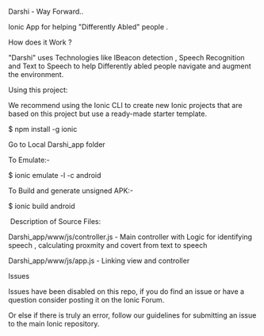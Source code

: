 

Darshi - Way Forward..

Ionic App for helping "Differently Abled" people . 

How does it Work ? 

"Darshi"   uses Technologies like IBeacon detection , Speech
Recognition and Text to Speech to help Differently abled people navigate
and augment the environment.
 

Using this project: 

We recommend using the Ionic CLI to create new Ionic
projects that are based on this project but use a ready-made starter template. 
 

$ npm install -g ionic

Go to Local Darshi_app folder 

To Emulate:- 

$ ionic emulate -l -c android 

To Build and generate unsigned APK:-  

$ ionic build android

 Description of Source Files:
 
 Darshi_app/www/js/controller.js - Main controller with Logic for identifying speech , calculating proxmity and covert from text to speech
 
 Darshi_app/www/js/app.js - Linking view and controller

Issues 

Issues have been disabled on this repo, if you do find an
issue or have a question consider posting it on the Ionic Forum.  

Or else if there is truly an error, follow our guidelines
for submitting an issue to the main Ionic repository.

